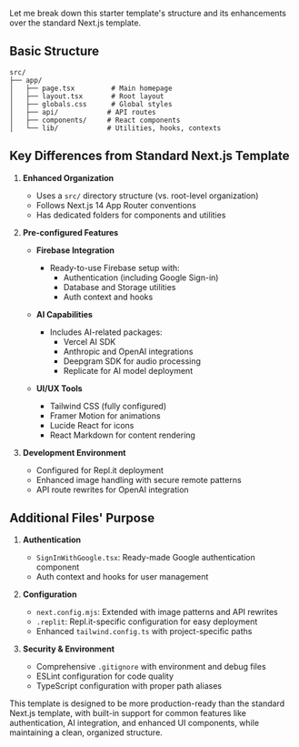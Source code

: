 Let me break down this starter template's structure and its enhancements over the standard Next.js template.

## Basic Structure
```
src/
├── app/
│   ├── page.tsx         # Main homepage
│   ├── layout.tsx       # Root layout
│   ├── globals.css      # Global styles
│   ├── api/            # API routes
│   ├── components/     # React components
│   └── lib/            # Utilities, hooks, contexts
```

## Key Differences from Standard Next.js Template

1. **Enhanced Organization**
   - Uses a `src/` directory structure (vs. root-level organization)
   - Follows Next.js 14 App Router conventions
   - Has dedicated folders for components and utilities

2. **Pre-configured Features**

   - **Firebase Integration**
     - Ready-to-use Firebase setup with:
       - Authentication (including Google Sign-in)
       - Database and Storage utilities
       - Auth context and hooks

   - **AI Capabilities**
     - Includes AI-related packages:
       - Vercel AI SDK
       - Anthropic and OpenAI integrations
       - Deepgram SDK for audio processing
       - Replicate for AI model deployment

   - **UI/UX Tools**
     - Tailwind CSS (fully configured)
     - Framer Motion for animations
     - Lucide React for icons
     - React Markdown for content rendering

3. **Development Environment**
   - Configured for Repl.it deployment
   - Enhanced image handling with secure remote patterns
   - API route rewrites for OpenAI integration

## Additional Files' Purpose

1. **Authentication**
   - `SignInWithGoogle.tsx`: Ready-made Google authentication component
   - Auth context and hooks for user management

2. **Configuration**
   - `next.config.mjs`: Extended with image patterns and API rewrites
   - `.replit`: Repl.it-specific configuration for easy deployment
   - Enhanced `tailwind.config.ts` with project-specific paths

3. **Security & Environment**
   - Comprehensive `.gitignore` with environment and debug files
   - ESLint configuration for code quality
   - TypeScript configuration with proper path aliases

This template is designed to be more production-ready than the standard Next.js template, with built-in support for common features like authentication, AI integration, and enhanced UI components, while maintaining a clean, organized structure.
